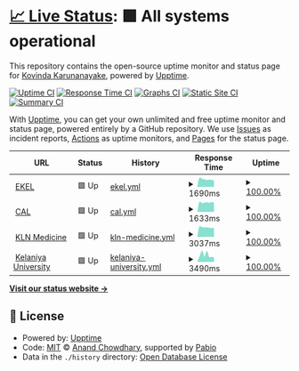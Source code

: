 # [📈 Live Status](https://https://uptime.kovinda.eu.org/): <!--live status--> **🟩 All systems operational**

This repository contains the open-source uptime monitor and status page for [Kovinda Karunanayake](https://https://uptime.kovinda.eu.org/), powered by [Upptime](https://github.com/upptime/upptime).

[![Uptime CI](https://github.com/Kovinda/uptime/workflows/Uptime%20CI/badge.svg)](https://github.com/Kovinda/uptime/actions?query=workflow%3A%22Uptime+CI%22)
[![Response Time CI](https://github.com/Kovinda/uptime/workflows/Response%20Time%20CI/badge.svg)](https://github.com/Kovinda/uptime/actions?query=workflow%3A%22Response+Time+CI%22)
[![Graphs CI](https://github.com/Kovinda/uptime/workflows/Graphs%20CI/badge.svg)](https://github.com/Kovinda/uptime/actions?query=workflow%3A%22Graphs+CI%22)
[![Static Site CI](https://github.com/Kovinda/uptime/workflows/Static%20Site%20CI/badge.svg)](https://github.com/Kovinda/uptime/actions?query=workflow%3A%22Static+Site+CI%22)
[![Summary CI](https://github.com/Kovinda/uptime/workflows/Summary%20CI/badge.svg)](https://github.com/Kovinda/uptime/actions?query=workflow%3A%22Summary+CI%22)

With [Upptime](https://upptime.js.org), you can get your own unlimited and free uptime monitor and status page, powered entirely by a GitHub repository. We use [Issues](https://github.com/Kovinda/uptime/issues) as incident reports, [Actions](https://github.com/Kovinda/uptime/actions) as uptime monitors, and [Pages](https://https://uptime.kovinda.eu.org/) for the status page.

<!--start: status pages-->
<!-- This summary is generated by Upptime (https://github.com/upptime/upptime) -->
<!-- Do not edit this manually, your changes will be overwritten -->
<!-- prettier-ignore -->
| URL | Status | History | Response Time | Uptime |
| --- | ------ | ------- | ------------- | ------ |
| <img alt="" src="https://cal.kln.ac.lk/pluginfile.php/1/theme_adaptable/favicon/1705034310/favicon.png" height="13"> [EKEL](https://ekel.kln.ac.lk/login/index.php) | 🟩 Up | [ekel.yml](https://github.com/Kovinda/uptime/commits/HEAD/history/ekel.yml) | <details><summary><img alt="Response time graph" src="./graphs/ekel/response-time-week.png" height="20"> 1690ms</summary><br><a href="https://uptime.kovinda.eu.org/history/ekel"><img alt="Response time 1849" src="https://img.shields.io/endpoint?url=https%3A%2F%2Fraw.githubusercontent.com%2FKovinda%2Fuptime%2FHEAD%2Fapi%2Fekel%2Fresponse-time.json"></a><br><a href="https://uptime.kovinda.eu.org/history/ekel"><img alt="24-hour response time 2349" src="https://img.shields.io/endpoint?url=https%3A%2F%2Fraw.githubusercontent.com%2FKovinda%2Fuptime%2FHEAD%2Fapi%2Fekel%2Fresponse-time-day.json"></a><br><a href="https://uptime.kovinda.eu.org/history/ekel"><img alt="7-day response time 1690" src="https://img.shields.io/endpoint?url=https%3A%2F%2Fraw.githubusercontent.com%2FKovinda%2Fuptime%2FHEAD%2Fapi%2Fekel%2Fresponse-time-week.json"></a><br><a href="https://uptime.kovinda.eu.org/history/ekel"><img alt="30-day response time 1827" src="https://img.shields.io/endpoint?url=https%3A%2F%2Fraw.githubusercontent.com%2FKovinda%2Fuptime%2FHEAD%2Fapi%2Fekel%2Fresponse-time-month.json"></a><br><a href="https://uptime.kovinda.eu.org/history/ekel"><img alt="1-year response time 1849" src="https://img.shields.io/endpoint?url=https%3A%2F%2Fraw.githubusercontent.com%2FKovinda%2Fuptime%2FHEAD%2Fapi%2Fekel%2Fresponse-time-year.json"></a></details> | <details><summary><a href="https://uptime.kovinda.eu.org/history/ekel">100.00%</a></summary><a href="https://uptime.kovinda.eu.org/history/ekel"><img alt="All-time uptime 85.67%" src="https://img.shields.io/endpoint?url=https%3A%2F%2Fraw.githubusercontent.com%2FKovinda%2Fuptime%2FHEAD%2Fapi%2Fekel%2Fuptime.json"></a><br><a href="https://uptime.kovinda.eu.org/history/ekel"><img alt="24-hour uptime 100.00%" src="https://img.shields.io/endpoint?url=https%3A%2F%2Fraw.githubusercontent.com%2FKovinda%2Fuptime%2FHEAD%2Fapi%2Fekel%2Fuptime-day.json"></a><br><a href="https://uptime.kovinda.eu.org/history/ekel"><img alt="7-day uptime 100.00%" src="https://img.shields.io/endpoint?url=https%3A%2F%2Fraw.githubusercontent.com%2FKovinda%2Fuptime%2FHEAD%2Fapi%2Fekel%2Fuptime-week.json"></a><br><a href="https://uptime.kovinda.eu.org/history/ekel"><img alt="30-day uptime 100.00%" src="https://img.shields.io/endpoint?url=https%3A%2F%2Fraw.githubusercontent.com%2FKovinda%2Fuptime%2FHEAD%2Fapi%2Fekel%2Fuptime-month.json"></a><br><a href="https://uptime.kovinda.eu.org/history/ekel"><img alt="1-year uptime 85.67%" src="https://img.shields.io/endpoint?url=https%3A%2F%2Fraw.githubusercontent.com%2FKovinda%2Fuptime%2FHEAD%2Fapi%2Fekel%2Fuptime-year.json"></a></details>
| <img alt="" src="https://cal.kln.ac.lk/pluginfile.php/1/theme_adaptable/favicon/1705034310/favicon.png" height="13"> [CAL](https://cal.kln.ac.lk/login/index.php) | 🟩 Up | [cal.yml](https://github.com/Kovinda/uptime/commits/HEAD/history/cal.yml) | <details><summary><img alt="Response time graph" src="./graphs/cal/response-time-week.png" height="20"> 1633ms</summary><br><a href="https://uptime.kovinda.eu.org/history/cal"><img alt="Response time 1741" src="https://img.shields.io/endpoint?url=https%3A%2F%2Fraw.githubusercontent.com%2FKovinda%2Fuptime%2FHEAD%2Fapi%2Fcal%2Fresponse-time.json"></a><br><a href="https://uptime.kovinda.eu.org/history/cal"><img alt="24-hour response time 1583" src="https://img.shields.io/endpoint?url=https%3A%2F%2Fraw.githubusercontent.com%2FKovinda%2Fuptime%2FHEAD%2Fapi%2Fcal%2Fresponse-time-day.json"></a><br><a href="https://uptime.kovinda.eu.org/history/cal"><img alt="7-day response time 1633" src="https://img.shields.io/endpoint?url=https%3A%2F%2Fraw.githubusercontent.com%2FKovinda%2Fuptime%2FHEAD%2Fapi%2Fcal%2Fresponse-time-week.json"></a><br><a href="https://uptime.kovinda.eu.org/history/cal"><img alt="30-day response time 2366" src="https://img.shields.io/endpoint?url=https%3A%2F%2Fraw.githubusercontent.com%2FKovinda%2Fuptime%2FHEAD%2Fapi%2Fcal%2Fresponse-time-month.json"></a><br><a href="https://uptime.kovinda.eu.org/history/cal"><img alt="1-year response time 1741" src="https://img.shields.io/endpoint?url=https%3A%2F%2Fraw.githubusercontent.com%2FKovinda%2Fuptime%2FHEAD%2Fapi%2Fcal%2Fresponse-time-year.json"></a></details> | <details><summary><a href="https://uptime.kovinda.eu.org/history/cal">100.00%</a></summary><a href="https://uptime.kovinda.eu.org/history/cal"><img alt="All-time uptime 99.31%" src="https://img.shields.io/endpoint?url=https%3A%2F%2Fraw.githubusercontent.com%2FKovinda%2Fuptime%2FHEAD%2Fapi%2Fcal%2Fuptime.json"></a><br><a href="https://uptime.kovinda.eu.org/history/cal"><img alt="24-hour uptime 100.00%" src="https://img.shields.io/endpoint?url=https%3A%2F%2Fraw.githubusercontent.com%2FKovinda%2Fuptime%2FHEAD%2Fapi%2Fcal%2Fuptime-day.json"></a><br><a href="https://uptime.kovinda.eu.org/history/cal"><img alt="7-day uptime 100.00%" src="https://img.shields.io/endpoint?url=https%3A%2F%2Fraw.githubusercontent.com%2FKovinda%2Fuptime%2FHEAD%2Fapi%2Fcal%2Fuptime-week.json"></a><br><a href="https://uptime.kovinda.eu.org/history/cal"><img alt="30-day uptime 99.49%" src="https://img.shields.io/endpoint?url=https%3A%2F%2Fraw.githubusercontent.com%2FKovinda%2Fuptime%2FHEAD%2Fapi%2Fcal%2Fuptime-month.json"></a><br><a href="https://uptime.kovinda.eu.org/history/cal"><img alt="1-year uptime 99.31%" src="https://img.shields.io/endpoint?url=https%3A%2F%2Fraw.githubusercontent.com%2FKovinda%2Fuptime%2FHEAD%2Fapi%2Fcal%2Fuptime-year.json"></a></details>
| <img alt="" src="https://cal.kln.ac.lk/pluginfile.php/1/theme_adaptable/favicon/1705034310/favicon.png" height="13"> [KLN Medicine](https://medicine.kln.ac.lk/) | 🟩 Up | [kln-medicine.yml](https://github.com/Kovinda/uptime/commits/HEAD/history/kln-medicine.yml) | <details><summary><img alt="Response time graph" src="./graphs/kln-medicine/response-time-week.png" height="20"> 3037ms</summary><br><a href="https://uptime.kovinda.eu.org/history/kln-medicine"><img alt="Response time 3199" src="https://img.shields.io/endpoint?url=https%3A%2F%2Fraw.githubusercontent.com%2FKovinda%2Fuptime%2FHEAD%2Fapi%2Fkln-medicine%2Fresponse-time.json"></a><br><a href="https://uptime.kovinda.eu.org/history/kln-medicine"><img alt="24-hour response time 6418" src="https://img.shields.io/endpoint?url=https%3A%2F%2Fraw.githubusercontent.com%2FKovinda%2Fuptime%2FHEAD%2Fapi%2Fkln-medicine%2Fresponse-time-day.json"></a><br><a href="https://uptime.kovinda.eu.org/history/kln-medicine"><img alt="7-day response time 3037" src="https://img.shields.io/endpoint?url=https%3A%2F%2Fraw.githubusercontent.com%2FKovinda%2Fuptime%2FHEAD%2Fapi%2Fkln-medicine%2Fresponse-time-week.json"></a><br><a href="https://uptime.kovinda.eu.org/history/kln-medicine"><img alt="30-day response time 2707" src="https://img.shields.io/endpoint?url=https%3A%2F%2Fraw.githubusercontent.com%2FKovinda%2Fuptime%2FHEAD%2Fapi%2Fkln-medicine%2Fresponse-time-month.json"></a><br><a href="https://uptime.kovinda.eu.org/history/kln-medicine"><img alt="1-year response time 3199" src="https://img.shields.io/endpoint?url=https%3A%2F%2Fraw.githubusercontent.com%2FKovinda%2Fuptime%2FHEAD%2Fapi%2Fkln-medicine%2Fresponse-time-year.json"></a></details> | <details><summary><a href="https://uptime.kovinda.eu.org/history/kln-medicine">100.00%</a></summary><a href="https://uptime.kovinda.eu.org/history/kln-medicine"><img alt="All-time uptime 99.84%" src="https://img.shields.io/endpoint?url=https%3A%2F%2Fraw.githubusercontent.com%2FKovinda%2Fuptime%2FHEAD%2Fapi%2Fkln-medicine%2Fuptime.json"></a><br><a href="https://uptime.kovinda.eu.org/history/kln-medicine"><img alt="24-hour uptime 100.00%" src="https://img.shields.io/endpoint?url=https%3A%2F%2Fraw.githubusercontent.com%2FKovinda%2Fuptime%2FHEAD%2Fapi%2Fkln-medicine%2Fuptime-day.json"></a><br><a href="https://uptime.kovinda.eu.org/history/kln-medicine"><img alt="7-day uptime 100.00%" src="https://img.shields.io/endpoint?url=https%3A%2F%2Fraw.githubusercontent.com%2FKovinda%2Fuptime%2FHEAD%2Fapi%2Fkln-medicine%2Fuptime-week.json"></a><br><a href="https://uptime.kovinda.eu.org/history/kln-medicine"><img alt="30-day uptime 99.84%" src="https://img.shields.io/endpoint?url=https%3A%2F%2Fraw.githubusercontent.com%2FKovinda%2Fuptime%2FHEAD%2Fapi%2Fkln-medicine%2Fuptime-month.json"></a><br><a href="https://uptime.kovinda.eu.org/history/kln-medicine"><img alt="1-year uptime 99.84%" src="https://img.shields.io/endpoint?url=https%3A%2F%2Fraw.githubusercontent.com%2FKovinda%2Fuptime%2FHEAD%2Fapi%2Fkln-medicine%2Fuptime-year.json"></a></details>
| <img alt="" src="https://cal.kln.ac.lk/pluginfile.php/1/theme_adaptable/favicon/1705034310/favicon.png" height="13"> [Kelaniya University](https://www.kln.ac.lk/) | 🟩 Up | [kelaniya-university.yml](https://github.com/Kovinda/uptime/commits/HEAD/history/kelaniya-university.yml) | <details><summary><img alt="Response time graph" src="./graphs/kelaniya-university/response-time-week.png" height="20"> 3490ms</summary><br><a href="https://uptime.kovinda.eu.org/history/kelaniya-university"><img alt="Response time 9214" src="https://img.shields.io/endpoint?url=https%3A%2F%2Fraw.githubusercontent.com%2FKovinda%2Fuptime%2FHEAD%2Fapi%2Fkelaniya-university%2Fresponse-time.json"></a><br><a href="https://uptime.kovinda.eu.org/history/kelaniya-university"><img alt="24-hour response time 2387" src="https://img.shields.io/endpoint?url=https%3A%2F%2Fraw.githubusercontent.com%2FKovinda%2Fuptime%2FHEAD%2Fapi%2Fkelaniya-university%2Fresponse-time-day.json"></a><br><a href="https://uptime.kovinda.eu.org/history/kelaniya-university"><img alt="7-day response time 3490" src="https://img.shields.io/endpoint?url=https%3A%2F%2Fraw.githubusercontent.com%2FKovinda%2Fuptime%2FHEAD%2Fapi%2Fkelaniya-university%2Fresponse-time-week.json"></a><br><a href="https://uptime.kovinda.eu.org/history/kelaniya-university"><img alt="30-day response time 2915" src="https://img.shields.io/endpoint?url=https%3A%2F%2Fraw.githubusercontent.com%2FKovinda%2Fuptime%2FHEAD%2Fapi%2Fkelaniya-university%2Fresponse-time-month.json"></a><br><a href="https://uptime.kovinda.eu.org/history/kelaniya-university"><img alt="1-year response time 9214" src="https://img.shields.io/endpoint?url=https%3A%2F%2Fraw.githubusercontent.com%2FKovinda%2Fuptime%2FHEAD%2Fapi%2Fkelaniya-university%2Fresponse-time-year.json"></a></details> | <details><summary><a href="https://uptime.kovinda.eu.org/history/kelaniya-university">100.00%</a></summary><a href="https://uptime.kovinda.eu.org/history/kelaniya-university"><img alt="All-time uptime 99.31%" src="https://img.shields.io/endpoint?url=https%3A%2F%2Fraw.githubusercontent.com%2FKovinda%2Fuptime%2FHEAD%2Fapi%2Fkelaniya-university%2Fuptime.json"></a><br><a href="https://uptime.kovinda.eu.org/history/kelaniya-university"><img alt="24-hour uptime 100.00%" src="https://img.shields.io/endpoint?url=https%3A%2F%2Fraw.githubusercontent.com%2FKovinda%2Fuptime%2FHEAD%2Fapi%2Fkelaniya-university%2Fuptime-day.json"></a><br><a href="https://uptime.kovinda.eu.org/history/kelaniya-university"><img alt="7-day uptime 100.00%" src="https://img.shields.io/endpoint?url=https%3A%2F%2Fraw.githubusercontent.com%2FKovinda%2Fuptime%2FHEAD%2Fapi%2Fkelaniya-university%2Fuptime-week.json"></a><br><a href="https://uptime.kovinda.eu.org/history/kelaniya-university"><img alt="30-day uptime 100.00%" src="https://img.shields.io/endpoint?url=https%3A%2F%2Fraw.githubusercontent.com%2FKovinda%2Fuptime%2FHEAD%2Fapi%2Fkelaniya-university%2Fuptime-month.json"></a><br><a href="https://uptime.kovinda.eu.org/history/kelaniya-university"><img alt="1-year uptime 99.31%" src="https://img.shields.io/endpoint?url=https%3A%2F%2Fraw.githubusercontent.com%2FKovinda%2Fuptime%2FHEAD%2Fapi%2Fkelaniya-university%2Fuptime-year.json"></a></details>

<!--end: status pages-->

[**Visit our status website →**](https://https://uptime.kovinda.eu.org/)

## 📄 License

- Powered by: [Upptime](https://github.com/upptime/upptime)
- Code: [MIT](./LICENSE) © [Anand Chowdhary](https://anandchowdhary.com), supported by [Pabio](https://pabio.com)
- Data in the `./history` directory: [Open Database License](https://opendatacommons.org/licenses/odbl/1-0/)
